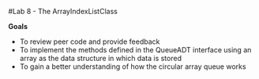 #Lab 8 - The ArrayIndexListClass

**Goals**

- To review peer code and provide feedback
- To implement the methods defined in the QueueADT interface using an array as the data structure in which data is stored
- To gain a better understanding of how the circular array queue works
